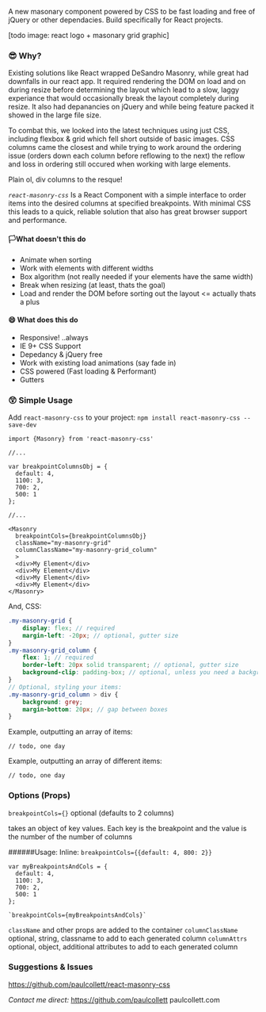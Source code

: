 A new masonary component powered by CSS to be fast loading and free of jQuery or other dependacies. Build specifically for React projects.

[todo image: react logo + masonary grid graphic]

### 😎 Why? 

Existing solutions like React wrapped DeSandro Masonry, while great had downfalls in our react app. It required rendering the DOM on load and on during resize before determining the layout which lead to a slow, laggy experiance that would occasionally break the layout completely during resize. It also had depanancies on jQuery and while being feature packed it showed in the large file size.

To combat this, we looked into the latest techniques using just CSS, including flexbox & grid which fell short outside of basic images. CSS columns came the closest and while trying to work around the ordering issue (orders down each column before reflowing to the next) the reflow and loss in ordering still occured when working with large elements.

Plain ol, div columns to the resque!

*`react-masonry-css`* Is a React Component with a simple interface to order items into the desired columns at specified breakpoints. With minimal CSS this leads to a quick, reliable solution that also has great browser support and performance.

#### 🏳️What doesn't this do

* Animate when sorting
* Work with elements with different widths
* Box algorithm (not really needed if your elements have the same width)
* Break when resizing (at least, thats the goal)
* Load and render the DOM before sorting out the layout <= actually thats a plus

#### 😄 What does this do
* Responsive! ..always
* IE 9+ CSS Support
* Depedancy & jQuery free
* Work with existing load animations (say fade in)
* CSS powered (Fast loading & Performant)
* Gutters


### 😲 Simple Usage

Add `react-masonry-css` to your project:
`npm install react-masonry-css --save-dev`


```JSX
import {Masonry} from 'react-masonry-css'

//...

var breakpointColumnsObj = {
  default: 4,
  1100: 3,
  700: 2,
  500: 1
};

//...

<Masonry
  breakpointCols={breakpointColumnsObj}
  className="my-masonry-grid"
  columnClassName="my-masonry-grid_column"
  >
  <div>My Element</div>
  <div>My Element</div>
  <div>My Element</div>
  <div>My Element</div>
</Masonry>

```

And, CSS:
```SCSS
.my-masonry-grid {
    display: flex; // required
    margin-left: -20px; // optional, gutter size
}
.my-masonry-grid_column {
    flex: 1; // required
    border-left: 20px solid transparent; // optional, gutter size
    background-clip: padding-box; // optional, unless you need a background on your column
}
// Optional, styling your items:
.my-masonry-grid_column > div {
    background: grey;
    margin-bottom: 20px; // gap between boxes
}
```

Example, outputting an array of items:

```JSX
// todo, one day
```

Example, outputting an array of different items:

```JSX
// todo, one day
```

### Options (Props)

`breakpointCols={}` optional (defaults to 2 columns)

takes an object of key values. Each key is the breakpoint and the value is the number of the number of columns

######Usage:
Inline: `breakpointCols={{default: 4, 800: 2}}`

```
var myBreakpointsAndCols = {
  default: 4,
  1100: 3,
  700: 2,
  500: 1
};

`breakpointCols={myBreakpointsAndCols}`
```

`className` and other props are added to the container
`columnClassName` optional, string, classname to add to each generated column
`columnAttrs` optional, object, additional attributes to add to each generated column

### Suggestions & Issues
https://github.com/paulcollett/react-masonry-css

*Contact me direct:*
https://github.com/paulcollett
paulcollett.com
